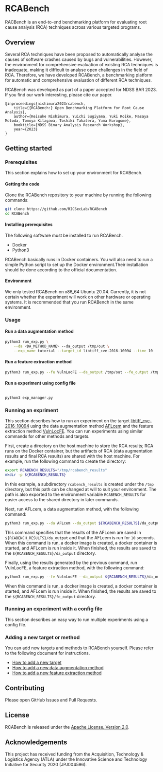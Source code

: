 # RCABench

RACBench is an end-to-end benchmarking platform for evaluating root cause analysis (RCA) techniques across various targeted programs.

## Overview

Several RCA techniques have been proposed to automatically analyse the causes of software crashes caused by bugs and vulnerabilities. However, the environment for comprehensive evaluation of existing RCA techniques is inadequate, making it difficult to analyse open challenges in the field of RCA. Therefore, we have developed RCABench, a benchmarking platform for automatic and comprehensive evaluation of different RCA techniques.

RCABench was developed as part of a paper accepted for NDSS BAR 2023. If you find our work interesting, please cite our paper.

```
@inproceedings{nishimura2023rcabench,
    title={{RCABench:} Open Benchmarking Platform for Root Cause Analysis},
    author={Keisuke Nishimura, Yuichi Sugiyama, Yuki Koike, Masaya Motoda, Tomoya Kitagawa, Toshiki Takatera, Yuma Kurogome},
    booktitle={NDSS Binary Analysis Research Workshop},
    year={2023}
}
```

## Getting started

### Prerequisites

This section explains how to set up your environment for RCABench.

#### Getting the code

Clone the RCABench repository to your machine by running the following commands:

```bash
git clone https://github.com/RICSecLab/RCABench
cd RCABench
```

#### Installing prerequisites

The following software must be installed to run RCABench.

- Docker
- Python3

RCABench basically runs in Docker containers. You will also need to run a simple Python script to set up the Docker environment.Their installation should be done according to the official documentation.

#### Environment

We only tested RCABench on x86_64 Ubuntu 20.04. Currently, it is not certain whether the experiment will work on other hardware or operating systems. It is recommended that you run RCABench in the same environment.

### Usage

#### Run a data augmentation method

```bash
python3 run_exp.py \
    --da <DA_METHOD_NAME> --da_output /tmp/out \
    --exp_name tutorial --target_id libtiff_cve-2016-10094 --time 10
```

#### Run a feature extraction method

```bash
python3 run_exp.py --fe VulnLocFE --da_output /tmp/out --fe_output /tmp/out2 --exp_name tmp1 --target_id libtiff_cve-2016-10094 --time 10
```

#### Run a experiment using config file

```bash

python3 exp_manager.py
```

### Running an expriment

This section describes how to run an experiment on the target [libtiff_cve-2016-10094](./targets/README.md#list-of-currently-available-methods) using the data augmentation method [AFLcem](./data_augmentation/README.md#list-of-currently-available-methods) and the feature extraction method [VulnLocFE](./feature_extraction/README.md#list-of-currently-available-methods). You can run experiments using similar commands for other methods and targets.

First, create a directory on the host machine to store the RCA results; RCA runs on the Docker container, but the artifacts of RCA (data augmentation results and final RCA results) are shared with the host machine. For example, run the following command to create the directory:

```bash
export RCABENCH_RESULTS="/tmp/rcabench_results"
mkdir -p ${RCABENCH_RESULTS}
```

In this example, a subdirectory `rcabench_results` is created under the `/tmp` directory, but this path can be changed at will to suit your environment. The path is also exported to the environment variable `RCABENCH_RESULTS` for easier access to the shared directory in later commands.

Next, run AFLcem, a data augmentation method, with the following command:

```bash
python3 run_exp.py --da AFLcem --da_output ${RCABENCH_RESULTS}/da_output --exp_name test --target_id libtiff_cve-2016-10094 --time 10
```

This command specifies that the results of the AFLcem are saved in `${RCABENCH_RESULTS}/da_output` and that the AFLcem is run for `10` seconds. When this command is run, a docker image is created, a docker container is started, and AFLcem is run inside it. When finished, the results are saved to the `${RCABENCH_RESULTS}/da_output` directory.

Finally, using the results generated by the previous command, run VulnLocFE, a feature extraction method, with the following command:

```bash
python3 run_exp.py --fe VulnLocFE --da_output ${RCABENCH_RESULTS}/da_output --fe_output ${RCABENCH_RESULTS}/fe_output --exp_name test --target_id libtiff_cve-2016-10094 --time 10
```

When this command is run, a docker image is created, a docker container is started, and AFLcem is run inside it. When finished, the results are saved to the `${RCABENCH_RESULTS}/fe_output` directory.

### Running an experiment with a config file

This section describes an easy way to run multiple experiments using a config file.

### Adding a new target or method

You can add new targets and methods to RCABench yourself. Please refer to the following document for instructions.

- [How to add a new target](./targets/README.md#how-to-add-a-new-target)
- [How to add a new data augmentation method](./data_augmentation/README.md#how-to-add-a-new-data-augmentation-method)
- [How to add a new feature extraction method](./feature_extraction/README.md#how-to-add-a-new-feature-extraction-method)

## Contributing

Please open GitHub Issues and Pull Requests.

## License

RCABench is released under the [Apache License, Version 2.0](https://opensource.org/licenses/Apache-2.0).

## Acknowledgements

This project has received funding from the Acquisition, Technology & Logistics Agency (ATLA) under the Innovative Science and Technology Initiative for Security 2020 (JPJ004596).
